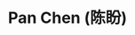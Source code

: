 ---
# Display name
title: $%ms_2021_50$ Pan Chen (陈盼)

# Is this the primary user of the site?
superuser: false

user_groups: ["Alumni"]

role: 

organizations:
- name:  2021 to 2024, Co-supervised with [Prof. Wu](http://sai.jlu.edu.cn/info/1094/2443.htm)
- name:  School of Mathematics

interests:


highlight_name: false
---